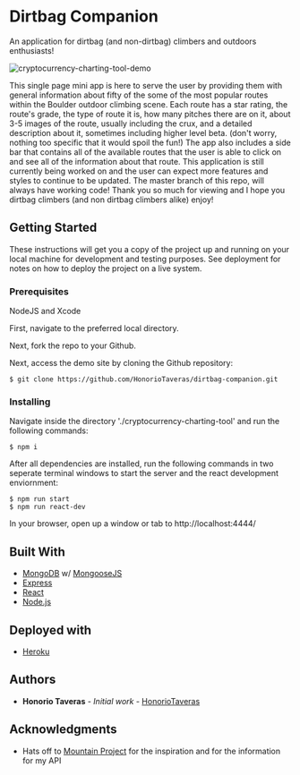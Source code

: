 # Dirtbag Companion
An application for dirtbag (and non-dirtbag) climbers and outdoors enthusiasts!

![cryptocurrency-charting-tool-demo](dirtbag-companion.gif)

This single page mini app is here to serve the user by providing them with general information about fifty of the some of the most popular routes within the Boulder outdoor climbing scene. Each route has a star rating, the route's grade, the type of route it is, how many pitches there are on it, about 3-5 images of the route, usually including the crux, and a detailed description about it, sometimes including higher level beta. (don't worry, nothing too specific that it would spoil the fun!) The app also includes a side bar that contains all of the available routes that the user is able to click on and see all of the information about that route. This application is still currently being worked on and the user can expect more features and styles to continue to be updated. The master branch of this repo, will always have working code! Thank you so much for viewing and I hope you dirtbag climbers (and non dirtbag climbers alike) enjoy! 

## Getting Started

These instructions will get you a copy of the project up and running on your local machine for development and testing purposes. See deployment for notes on how to deploy the project on a live system.

### Prerequisites

NodeJS and Xcode

First, navigate to the preferred local directory.

Next, fork the repo to your Github.

Next, access the demo site by cloning the Github repository:

```
$ git clone https://github.com/HonorioTaveras/dirtbag-companion.git
```

### Installing

Navigate inside the directory './cryptocurrency-charting-tool' and run the following commands:

```
$ npm i
```

After all dependencies are installed, run the following commands in two seperate terminal windows to start the server and the react development enviornment:

```
$ npm run start
$ npm run react-dev
```

In your browser, open up a window or tab to http://localhost:4444/

## Built With

* [MongoDB](https://www.mongodb.com/) w/ [MongooseJS](https://mongoosejs.com/)
* [Express](https://expressjs.com/)
* [React](https://reactjs.org/)
* [Node.js](https://nodejs.org/en/)

## Deployed with

* [Heroku](https://www.heroku.com/home)

## Authors

* **Honorio Taveras** - *Initial work* - [HonorioTaveras](https://github.com/HonorioTaveras)


## Acknowledgments

* Hats off to [Mountain Project](https://www.mountainproject.com/) for the inspiration and for the information for my API
